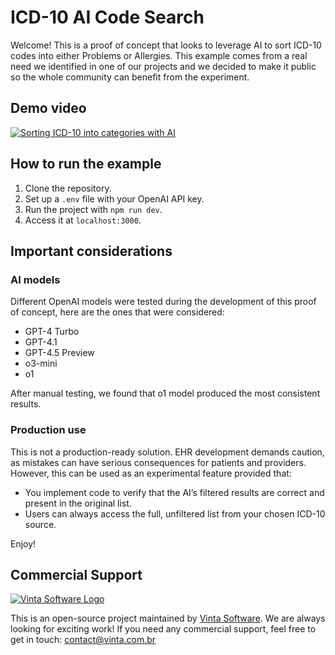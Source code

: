 # ICD-10 AI Code Search

Welcome! This is a proof of concept that looks to leverage AI to sort ICD-10 codes into either Problems or Allergies. This example comes from a real need we identified in one of our projects and we decided to make it public so the whole community can benefit from the experiment.

## Demo video

[![Sorting ICD-10 into categories with AI](http://img.youtube.com/vi/evU1zOTS8Bg/0.jpg)](http://www.youtube.com/watch?v=evU1zOTS8Bg "Sorting ICD-10 into categories with AI")

## How to run the example

1. Clone the repository.
2. Set up a `.env` file with your OpenAI API key.
3. Run the project with `npm run dev`.
4. Access it at `localhost:3000`.

## Important considerations

### AI models

Different OpenAI models were tested during the development of this proof of concept, here are the ones that were considered:

- GPT-4 Turbo
- GPT-4.1
- GPT-4.5 Preview
- o3-mini
- o1

After manual testing, we found that o1 model produced the most consistent results.

### Production use

This is not a production-ready solution. EHR development demands caution, as mistakes can have serious consequences for patients and providers. However, this can be used as an experimental feature provided that:

- You implement code to verify that the AI’s filtered results are correct and present in the original list.
- Users can always access the full, unfiltered list from your chosen ICD-10 source.

Enjoy!

## Commercial Support

[![Vinta Software Logo](https://avatars2.githubusercontent.com/u/5529080?s=80&v=4 "Vinta Logo")](https://www.vintasoftware.com/)

This is an open-source project maintained by [Vinta Software](https://www.vinta.com.br/). We are always looking for exciting work! If you need any commercial support, feel free to get in touch: contact@vinta.com.br
